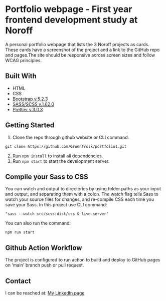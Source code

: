 # Portfolio webpage - First year frontend development study at Noroff

A personal portfolio webpage that lists the 3 Noroff projects as cards. These cards have a screenshot of the project and a link to the GitHub repo and pages.The site should be responsive across screen sizes and follow WCAG principles.

## Built With

- HTML
- CSS
- [Bootstrap v.5.2.3](https://getbootstrap.com)
- [SASS/SCSS v.1.62.0](https://sass-lang.com/)
- [Prettier v.3.0.3](https://prettier.io/)

## Getting Started

1. Clone the repo through github website or CLI command:

```
git clone https://github.com/Gronnfrosk/portfolio1.git
```

2. Run `npm install` to install all dependencies.
3. Run `npm start` to start the development server.

## Compile your Sass to CSS

You can watch and output to directories by using folder paths as your input and output, and separating them with a colon. The watch flag tells Sass to watch your source files for changes, and re-compile CSS each time you save your Sass. In this project use CLI command:

```
"sass --watch src/scss:dist/css & live-server"
```

You can also run the command:

```
npm run start
```

## Github Action Workflow

The project is configured to run action to build and deploy to GitHub pages on 'main' branch push or pull request.

## Contact

I can be reached at:
[My LinkedIn page](https://www.linkedin.com/in/hanna-fjeldsaa-0b4797127/)
